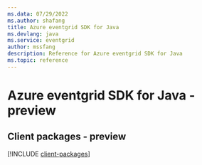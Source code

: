 ```yaml
---
ms.data: 07/29/2022
ms.author: shafang
title: Azure eventgrid SDK for Java
ms.devlang: java
ms.service: eventgrid
author: mssfang
description: Reference for Azure eventgrid SDK for Java
ms.topic: reference
---
```

# Azure eventgrid SDK for Java - preview

## Client packages - preview
[!INCLUDE [client-packages](eventgrid-client-index.md)]